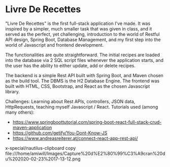 # Livre De Recettes

"Livre De Recettes" is the first full-stack application I've made. 
It was inspired by a simpler, much smaller task that was given in class, and it served as the perfect, yet challenging, introduction to the world of Restful API design, Spring Boot, Database Management, and my first step into the world of Javascript and frontend development.

The functionalities are quite straightforward. The initial recipes are loaded into the database via 2 SQL script files whenever the application starts, and the user has the ability to either update, add or delete recipes.

The backend is a simple Rest API built with Spring Boot, and Maven chosen as the build tool.
The DBMS is the H2 Database Engine.
The frontend was built with HTML, CSS, Bootstrap, and React as the chosen Javascript library.

Challenges: Learning about Rest APIs, controllers, JSON data, HttpRequests, teaching myself Javascript / React.
Tutorials used (among many others):
- https://www.springboottutorial.com/spring-boot-react-full-stack-crud-maven-application
- https://github.com/getify/You-Dont-Know-JS
- https://www.andreasreiterer.at/connect-react-app-rest-api/

x-special/nautilus-clipboard
copy
file:///home/amiwill/Images/Capture%20d%E2%80%99%C3%A9cran%20du%202020-02-23%2017-13-12.png

